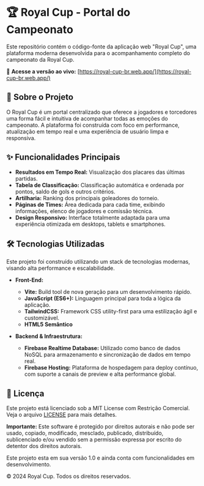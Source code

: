 # 🏆 Royal Cup - Portal do Campeonato

Este repositório contém o código-fonte da aplicação web "Royal Cup", uma plataforma moderna desenvolvida para o acompanhamento completo do campeonato da Royal Cup.

🔗 **Acesse a versão ao vivo:** [https://royal-cup-br.web.app/](https://royal-cup-br.web.app/)

## 📄 Sobre o Projeto

O Royal Cup é um portal centralizado que oferece a jogadores e torcedores uma forma fácil e intuitiva de acompanhar todas as emoções do campeonato. A plataforma foi construída com foco em performance, atualização em tempo real e uma experiência de usuário limpa e responsiva.

## ✨ Funcionalidades Principais

* **Resultados em Tempo Real:** Visualização dos placares das últimas partidas.
* **Tabela de Classificação:** Classificação automática e ordenada por pontos, saldo de gols e outros critérios.
* **Artilharia:** Ranking dos principais goleadores do torneio.
* **Páginas de Times:** Área dedicada para cada time, exibindo informações, elenco de jogadores e comissão técnica.
* **Design Responsivo:** Interface totalmente adaptada para uma experiência otimizada em desktops, tablets e smartphones.

## 🛠️ Tecnologias Utilizadas

Este projeto foi construído utilizando um stack de tecnologias modernas, visando alta performance e escalabilidade.

* **Front-End:**
    * **Vite:** Build tool de nova geração para um desenvolvimento rápido.
    * **JavaScript (ES6+):** Linguagem principal para toda a lógica da aplicação.
    * **TailwindCSS:** Framework CSS utility-first para uma estilização ágil e customizável.
    * **HTML5 Semântico**

* **Backend & Infraestrutura:**
    * **Firebase Realtime Database:** Utilizado como banco de dados NoSQL para armazenamento e sincronização de dados em tempo real.
    * **Firebase Hosting:** Plataforma de hospedagem para deploy contínuo, com suporte a canais de preview e alta performance global.

## 📜 Licença

Este projeto está licenciado sob a MIT License com Restrição Comercial. Veja o arquivo [LICENSE](LICENSE) para mais detalhes.

**Importante:** Este software é protegido por direitos autorais e não pode ser usado, copiado, modificado, mesclado, publicado, distribuído, sublicenciado e/ou vendido sem a permissão expressa por escrito do detentor dos direitos autorais.

Este projeto esta em sua versão 1.0 e ainda conta com funcionalidades em desenvolvimento.

© 2024 Royal Cup. Todos os direitos reservados. 
